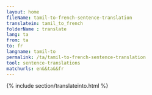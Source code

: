 ```yaml
---
layout: home
fileName: tamil-to-french-sentence-translation
translatein: tamil_to_french
folderName : translate
lang: ta
from: ta
to: fr
langname: tamil-to
permalink: /ta/tamil-to-french-sentence-translation
tool: sentence-translations
matchurls: en&&ta&&fr
---
```

{% include section/translateinto.html %}
